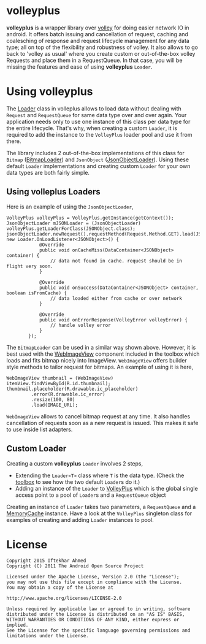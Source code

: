 # volleyplus
**volleyplus** is a wrapper library over [volley](https://android.googlesource.com/platform/frameworks/volley/) for doing easier network IO in android. It offers batch issuing and cancellation 
of request, caching and coalesching of response and request lifecycle management for any data type; all on top of the flexibility and robustness of volley.
It also allows to go back to 'volley as usual' where you create custom or out-of-the-box volley Requests and place them in a RequestQueue. 
In that case, you will be missing the features and ease of using **volleyplus** `Loader`.
# Using volleyplus
The [Loader](https://github.com/iftekhar-ahmed/volleyplus/blob/master/library/src/main/java/com/iftekhar/volleyplus/Loader.java) class in volleplus allows to load data without dealing with `Request` and `RequestQueue` for same data type over and over again. 
Your application needs only to use one instance of this class per data type for the entire lifecycle. That's why, when creating a custom `Loader`, 
it is required to add the instance to the `VolleyPlus` loader pool and use it from there.

The library includes 2 out-of-the-box implementations of this class for `Bitmap`
([BitmapLoader](https://github.com/iftekhar-ahmed/volleyplus/blob/master/library/src/main/java/com/iftekhar/volleyplus/toolbox/BitmapLoader.java)) and
 `JsonObject`
([JsonObjectLoader](https://github.com/iftekhar-ahmed/volleyplus/blob/master/library/src/main/java/com/iftekhar/volleyplus/toolbox/JsonObjectLoader.java)).
Using these default `Loader` implementations and creating custom `Loader` for your own data types are both fairly simple. 
## Using volleplus Loaders
Here is an example of using the `JsonObjectLoader`,
```
VolleyPlus volleyPlus = VolleyPlus.getInstance(getContext());
JsonObjectLoader mJSONLoader = (JsonObjectLoader) volleyPlus.getLoaderForClass(JSONObject.class);
jsonObjectLoader.newRequest().requestMethod(Request.Method.GET).load(JSON_URL, new Loader.OnLoadListener<JSONObject>() {
            @Override
            public void onCacheMiss(DataContainer<JSONObject> container) {
                // data not found in cache. request should be in flight very soon.
            }

            @Override
            public void onSuccess(DataContainer<JSONObject> container, boolean isFromCache) {
                // data loaded either from cache or over network
            }

            @Override
            public void onErrorResponse(VolleyError volleyError) {
                // handle volley error
            }
        });
```
The `BitmapLoader` can be used in a similar way shown above. However, it is best used with the 
[WebImageView](https://github.com/iftekhar-ahmed/volleyplus/blob/master/library/src/main/java/com/iftekhar/volleyplus/toolbox/WebImageView.java)
component included in the toolbox which loads and fits bitmap nicely into ImageView. `WebImageView` offers builder style methods to tailor request for bitmaps. An example of using it is here,
```
WebImageView thumbnail = (WebImageView) itemView.findViewById(R.id.thumbnail);
thumbnail.placeholder(R.drawable.ic_placeholder)
         .error(R.drawable.ic_error)
         .resize(100, 80)
         .load(IMAGE_URL);
```
`WebImageView` allows to cancel bitmap request at any time. It also handles cancellation of requests soon as a new request is issued. This makes it safe to use inside list adapters.
## Custom Loader
Creating a custom **volleyplus** `Loader` involves 2 steps,
* Extending the `Loader<T>` class where `T` is the data type. (Check the [toolbox](https://github.com/iftekhar-ahmed/volleyplus/tree/master/library/src/main/java/com/iftekhar/volleyplus/toolbox) to see how the two default `Loader`s do it.)
* Adding an instance of the `Loader` to [VolleyPlus](https://github.com/iftekhar-ahmed/volleyplus/blob/master/library/src/main/java/com/iftekhar/volleyplus/VolleyPlus.java)
which is the global single access point to a pool of `Loader`s and a `RequestQueue` object

Creating an instance of `Loader` takes two parameters, a `RequestQueue` and a [MemoryCache](https://github.com/iftekhar-ahmed/volleyplus/blob/master/library/src/main/java/com/iftekhar/volleyplus/MemoryCache.java) 
instance. Have a look at the `VolleyPlus` singleton class for examples of creating and adding `Loader` instances to pool.
# License
```
Copyright 2015 Iftekhar Ahmed
Copyright (C) 2011 The Android Open Source Project

Licensed under the Apache License, Version 2.0 (the "License");
you may not use this file except in compliance with the License.
You may obtain a copy of the License at

http://www.apache.org/licenses/LICENSE-2.0

Unless required by applicable law or agreed to in writing, software
distributed under the License is distributed on an "AS IS" BASIS,
WITHOUT WARRANTIES OR CONDITIONS OF ANY KIND, either express or implied.
See the License for the specific language governing permissions and
limitations under the License.
```
